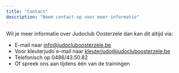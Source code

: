 ```yaml
---
title: "Contact"
description: "Neem contact op voor meer informatie"
---
```


Wil je meer informatie over Judoclub Oosterzele dan kan dit altijd via:

- E-mail naar info@judocluboosterzele.be
- Voor kleuterjudo e-mail naar kleuterjudo@judocluboosterzele.be
- Telefonisch op 0486/43.50.82
- Of spreek ons aan tijdens één van de trainingen
